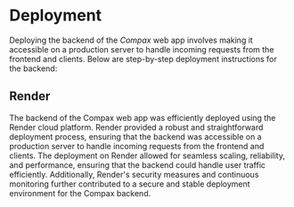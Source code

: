 # Deployment

Deploying the backend of the *Compax* web app involves making it accessible on a production server to handle incoming requests from the frontend and clients. Below are step-by-step deployment instructions for the backend:

## Render

The backend of the Compax web app was efficiently deployed using the Render cloud platform. Render provided a robust and straightforward deployment process, ensuring that the backend was accessible on a production server to handle incoming requests from the frontend and clients. The deployment on Render allowed for seamless scaling, reliability, and performance, ensuring that the backend could handle user traffic efficiently. Additionally, Render's security measures and continuous monitoring further contributed to a secure and stable deployment environment for the Compax backend.